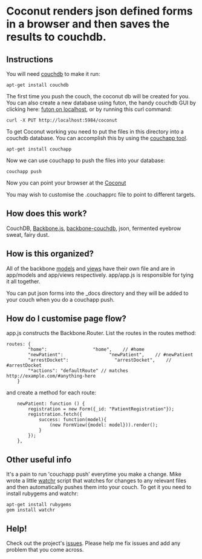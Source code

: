 Coconut renders json defined forms in a browser and then saves the results to couchdb.
=========================================================================================

Instructions
------------

You will need [couchdb](http://couchdb.apache.org/) to make it run:

    apt-get install couchdb

The first time you push the couch, the coconut db will be created for you. You can also create a new database using futon, the handy couchdb GUI by clicking here: [futon on localhost](http://localhost:5984/_utils), or by running this curl command:

    curl -X PUT http://localhost:5984/coconut

To get Coconut working you need to put the files in this directory into a couchdb database. You can accomplish this by using the
[couchapp tool](http://couchapp.org/page/couchapp-python).

    apt-get install couchapp

Now we can use couchapp to push the files into your database:

    couchapp push

Now you can point your browser at the [Coconut](http://localhost:5984/coconut/_design/coconut/index.html)

You may wish to customise the .couchapprc file to point to different targets.

How does this work?
-------------------

CouchDB, [Backbone.js](http://documentcloud.github.com/backbone), [backbone-couchdb](https://github.com/janmonschke/backbone-couchdb), json, fermented eyebrow sweat, fairy dust.


How is this organized?
----------------------

All of the backbone [models](http://documentcloud.github.com/backbone/#Model) and [views](http://documentcloud.github.com/backbone/#Model) have their own file and are in app/models and app/views respectively. app/app.js is responsible for tying it all together.

You can put json forms into the \_docs directory and they will be added to your couch when you do a couchapp push.

How do I customise page flow?
-----------------

app.js constructs the Backbone.Router. List the routes in the routes method:
    
    routes: {
        	"home":                 "home",    // #home
        	"newPatient":                 "newPatient",    // #newPatient
        	"arrestDocket":                 "arrestDocket",    // #arrestDocket
            "*actions": "defaultRoute" // matches http://example.com/#anything-here
        }
     
and create a method for each route:
    
        newPatient: function () {
        	registration = new Form({_id: "PatientRegistration"});
        	registration.fetch({
        		success: function(model){
        			(new FormView({model: model})).render(); 
        		}
        	});
        },

           
Other useful info
-----------------

It's a pain to run 'couchapp push' everytime you make a change. Mike wrote a little [watchr](http://rubygems.org/gems/watchr) script that watches for changes to any relevant files and then automatically pushes them into your couch. To get it you need to install rubygems and watchr:

    apt-get install rubygems
    gem install watchr

Help!
----
Check out the project's [issues](https://github.com/mikeymckay/coconut/issues). Please help me fix issues and add any problem that you come across.
